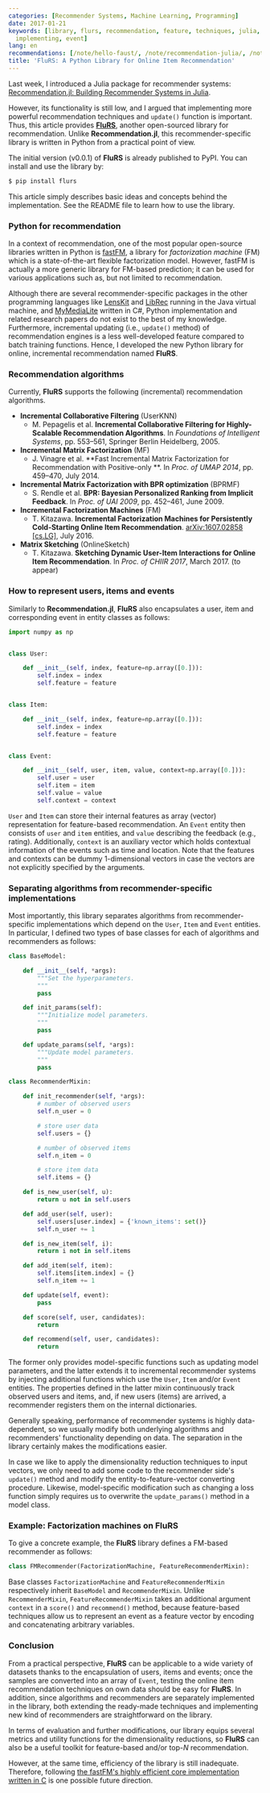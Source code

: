 ```yaml
---
categories: [Recommender Systems, Machine Learning, Programming]
date: 2017-01-21
keywords: [library, flurs, recommendation, feature, techniques, julia, unlike, ready,
  implementing, event]
lang: en
recommendations: [/note/hello-faust/, /note/recommendation-julia/, /note/recommendation-julia-documenter/]
title: 'FluRS: A Python Library for Online Item Recommendation'
---
```


Last week, I introduced a Julia package for recommender systems: [Recommendation.jl: Building Recommender Systems in Julia](http://takuti.me/note/recommendation-julia/).

However, its functionality is still low, and I argued that implementing more powerful recommendation techniques and `update()` function is important. Thus, this article provides **[FluRS](https://github.com/takuti/flurs/)**, another open-sourced library for recommendation. Unlike **Recommendation.jl**, this recommender-specific library is written in Python from a practical point of view.

The initial version (v0.0.1) of **FluRS** is already published to PyPI. You can install and use the library by:

```sh
$ pip install flurs
```

This article simply describes basic ideas and concepts behind the implementation. See the README file to learn how to use the library.

### Python for recommendation

In a context of recommendation, one of the most popular open-source libraries written in Python is [fastFM](https://github.com/ibayer/fastFM), a library for *factorization machine* (FM) which is a state-of-the-art flexible factorization model. However, fastFM is actually a more generic library for FM-based prediction; it can be used for various applications such as, but not limited to recommendation.

Although there are several recommender-specific packages in the other programming languages like [LensKit](https://github.com/lenskit/lenskit) and [LibRec](https://github.com/guoguibing/librec) running in the Java virtual machine, and [MyMediaLite](https://github.com/zenogantner/MyMediaLite) written in C\#, Python implementation and related research papers do not exist to the best of my knowledge. Furthermore, incremental updating (i.e., `update()` method) of recommendation engines is a less well-developed feature compared to batch training functions. Hence, I developed the new Python library for online, incremental recommendation named **FluRS**.

### Recommendation algorithms

Currently, **FluRS** supports the following (incremental) recommendation algorithms.

- **Incremental Collaborative Filtering** (UserKNN)
  - M. Pepagelis et al. **Incremental Collaborative Filtering for Highly-Scalable Recommendation Algorithms**. In *Foundations of Intelligent Systems*, pp. 553–561, Springer Berlin Heidelberg, 2005.
- **Incremental Matrix Factorization** (MF)
  - J. Vinagre et al. **Fast Incremental Matrix Factorization for Recommendation with Positive-only **. In *Proc. of UMAP 2014*, pp. 459–470, July 2014.
- **Incremental Matrix Factorization with BPR optimization** (BPRMF)
  - S. Rendle et al. **BPR: Bayesian Personalized Ranking from Implicit Feedback**. In *Proc. of UAI 2009*, pp. 452–461, June 2009.
- **Incremental Factorization Machines** (FM)
  - T. Kitazawa. **Incremental Factorization Machines for Persistently Cold-Starting Online Item Recommendation**. [arXiv:1607.02858 [cs.LG]](https://arxiv.org/abs/1607.02858), July 2016.
- **Matrix Sketching** (OnlineSketch)
  - T. Kitazawa. **Sketching Dynamic User-Item Interactions for Online Item Recommendation**. In *Proc. of CHIIR 2017*, March 2017. (to appear)

### How to represent users, items and events

Similarly to **Recommendation.jl**, **FluRS** also encapsulates a user, item and corresponding event in entity classes as follows:

```py
import numpy as np


class User:

    def __init__(self, index, feature=np.array([0.])):
        self.index = index
        self.feature = feature


class Item:

    def __init__(self, index, feature=np.array([0.])):
        self.index = index
        self.feature = feature


class Event:

    def __init__(self, user, item, value, context=np.array([0.])):
        self.user = user
        self.item = item
        self.value = value
        self.context = context
```

`User` and `Item` can store their internal features as array (vector) representation for feature-based recommendation. An `Event` entity then consists of `user` and `item` entities, and `value` describing the feedback (e.g., rating). Additionally, `context` is an auxiliary vector which holds contextual information of the events such as time and location. Note that the features and contexts can be dummy 1-dimensional vectors in case the vectors are not explicitly specified by the arguments.

### Separating algorithms from recommender-specific implementations

Most importantly, this library separates algorithms from recommender-specific implementations which depend on the `User`, `Item` and `Event` entities. In particular, I defined two types of base classes for each of algorithms and recommenders as follows:

```py
class BaseModel:

    def __init__(self, *args):
        """Set the hyperparameters.
        """
        pass

    def init_params(self):
        """Initialize model parameters.
        """
        pass

    def update_params(self, *args):
        """Update model parameters.
        """
        pass
```

```py
class RecommenderMixin:

    def init_recommender(self, *args):
        # number of observed users
        self.n_user = 0

        # store user data
        self.users = {}

        # number of observed items
        self.n_item = 0

        # store item data
        self.items = {}

    def is_new_user(self, u):
        return u not in self.users

    def add_user(self, user):
        self.users[user.index] = {'known_items': set()}
        self.n_user += 1

    def is_new_item(self, i):
        return i not in self.items

    def add_item(self, item):
        self.items[item.index] = {}
        self.n_item += 1

    def update(self, event):
        pass

    def score(self, user, candidates):
        return

    def recommend(self, user, candidates):
        return
```

The former only provides model-specific functions such as updating model parameters, and the latter extends it to incremental recommender systems by injecting additional functions which use the `User`, `Item` and/or `Event` entities. The properties defined in the latter mixin continuously track observed users and items, and, if new users (items) are arrived, a recommender registers them on the internal dictionaries.

Generally speaking, performance of recommender systems is highly data-dependent, so we usually modify both underlying algorithms and recommenders' functionality depending on data. The separation in the library certainly makes the modifications easier.

In case we like to apply the dimensionality reduction techniques to input vectors, we only need to add some code to the recommender side's `update()` method and modify the entity-to-feature-vector converting procedure. Likewise, model-specific modification such as changing a loss function simply requires us to overwrite the `update_params()` method in a model class.

### Example: Factorization machines on FluRS

To give a concrete example, the **FluRS** library defines a FM-based recommender as follows:

```py
class FMRecommender(FactorizationMachine, FeatureRecommenderMixin):
```

Base classes `FactorizationMachine` and `FeatureRecommenderMixin` respectively inherit `BaseModel` and `RecommenderMixin`. Unlike `RecommenderMixin`, `FeatureRecommenderMixin` takes an additional argument `context` in a `score()` and `recommend()` method, because feature-based techniques allow us to represent an event as a feature vector by encoding and concatenating arbitrary variables.

### Conclusion

From a practical perspective, **FluRS** can be applicable to a wide variety of datasets thanks to the encapsulation of users, items and events; once the samples are converted into an array of `Event`, testing the online item recommendation techniques on own data should be easy for **FluRS**. In addition, since algorithms and recommenders are separately implemented in the library, both extending the ready-made techniques and implementing new kind of recommenders are straightforward on the library.

In terms of evaluation and further modifications, our library equips several metrics and utility functions for the dimensionality reductions, so **FluRS** can also be a useful toolkit for feature-based and/or top-$N$ recommendation.

However, at the same time, efficiency of the library is still inadequate. Therefore, following [the fastFM's highly efficient core implementation written in C](https://github.com/ibayer/fastFM-core) is one possible future direction.